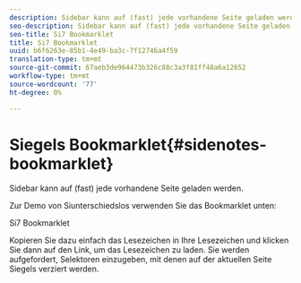 ```yaml
---
description: Sidebar kann auf (fast) jede vorhandene Seite geladen werden.
seo-description: Sidebar kann auf (fast) jede vorhandene Seite geladen werden.
seo-title: Si7 Bookmarklet
title: Si7 Bookmarklet
uuid: b6f6263e-85b1-4e49-ba3c-7f12746a4f59
translation-type: tm+mt
source-git-commit: 67aeb3de964473b326c88c3a3f81ff48a6a12652
workflow-type: tm+mt
source-wordcount: '77'
ht-degree: 0%

---
```



# Siegels Bookmarklet{#sidenotes-bookmarklet}

Sidebar kann auf (fast) jede vorhandene Seite geladen werden.

Zur Demo von Siunterschiedslos verwenden Sie das Bookmarklet unten:

Si7 Bookmarklet

Kopieren Sie dazu einfach das Lesezeichen in Ihre Lesezeichen und klicken Sie dann auf den Link, um das Lesezeichen zu laden. Sie werden aufgefordert, Selektoren einzugeben, mit denen auf der aktuellen Seite Siegels verziert werden.
